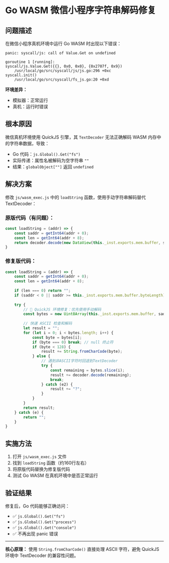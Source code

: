 # Go WASM 微信小程序字符串解码修复

## 问题描述

在微信小程序真机环境中运行 Go WASM 时出现以下错误：

```
panic: syscall/js: call of Value.Get on undefined

goroutine 1 [running]:
syscall/js.Value.Get({{}, 0x0, 0x0}, {0x2707f, 0x9})
    /usr/local/go/src/syscall/js/js.go:296 +0xc
syscall.init()
    /usr/local/go/src/syscall/fs_js.go:20 +0xd
```

**环境差异：**
- 模拟器：正常运行
- 真机：运行时错误

## 根本原因

微信真机环境使用 QuickJS 引擎，其 `TextDecoder` 无法正确解码 WASM 内存中的字符串数据，导致：
- Go 代码：`js.Global().Get("fs")`
- 实际传递：属性名被解码为空字符串 `""`
- 结果：`globalObject[""]` 返回 `undefined`

## 解决方案

修改 `js/wasm_exec.js` 中的 `loadString` 函数，使用手动字符串解码替代 TextDecoder：

### 原版代码（有问题）：
```javascript
const loadString = (addr) => {
    const saddr = getInt64(addr + 0);
    const len = getInt64(addr + 8);
    return decoder.decode(new DataView(this._inst.exports.mem.buffer, saddr, len));
}
```

### 修复版代码：
```javascript
const loadString = (addr) => {
    const saddr = getInt64(addr + 0);
    const len = getInt64(addr + 8);
    
    if (len === 0) return "";
    if (saddr < 0 || saddr >= this._inst.exports.mem.buffer.byteLength) return "";
    
    try {
        // 🔧 QuickJS 环境修复：优先使用手动解码
        const bytes = new Uint8Array(this._inst.exports.mem.buffer, saddr, len);
        
        // 快速 ASCII 检查和解码
        let result = "";
        for (let i = 0; i < bytes.length; i++) {
            const byte = bytes[i];
            if (byte === 0) break; // null 终止符
            if (byte < 128) {
                result += String.fromCharCode(byte);
            } else {
                // 遇到非ASCII字符时回退到TextDecoder
                try {
                    const remaining = bytes.slice(i);
                    result += decoder.decode(remaining);
                    break;
                } catch (e2) {
                    result += "?";
                }
            }
        }
        return result;
    } catch (e) {
        return "";
    }
}
```

## 实施方法

1. 打开 `js/wasm_exec.js` 文件
2. 找到 `loadString` 函数（约160行左右）
3. 将原版代码替换为修复版代码
4. 测试 Go WASM 在真机环境中是否正常运行

## 验证结果

修复后，Go 代码能够正确访问：
- ✅ `js.Global().Get("fs")` 
- ✅ `js.Global().Get("process")`
- ✅ `js.Global().Get("console")`
- ✅ 不再出现 panic 错误

---

**核心原理：** 使用 `String.fromCharCode()` 直接处理 ASCII 字符，避免 QuickJS 环境中 TextDecoder 的兼容性问题。 